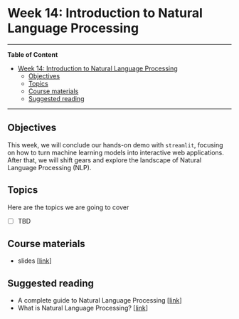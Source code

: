 # Week 14: Introduction to Natural Language Processing
---

**Table of Content**
- [Week 14: Introduction to Natural Language Processing](#week-14-introduction-to-natural-language-processing)
  - [Objectives](#objectives)
  - [Topics](#topics)
  - [Course materials](#course-materials)
  - [Suggested reading](#suggested-reading)

---
## Objectives
This week, we will conclude our hands-on demo with `streamlit`, focusing on how to turn machine learning models into interactive web applications. After that, we will shift gears and explore the landscape of Natural Language Processing (NLP).

## Topics
Here are the topics we are going to cover
* [ ] TBD


## Course materials
* slides [[link](https://docs.google.com/presentation/d/1tuck8AswNhI_F3YbYWsVR0ORKDg-usJkhazFFCgH7PM/edit?usp=sharing)]

## Suggested reading
* A complete guide to Natural Language Processing [[link](https://www.deeplearning.ai/resources/natural-language-processing/)]
* What is Natural Language Processing? [[link](https://www.datacamp.com/blog/what-is-natural-language-processing)]